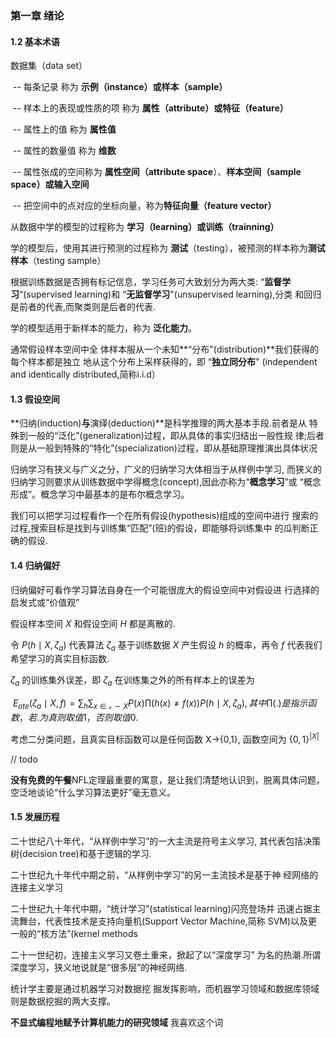 ### 第一章 绪论

#### 1.2 基本术语

数据集（data set）

​	-- 每条记录 称为 **示例（instance）**或**样本（sample）**

​		-- 样本上的表现或性质的项 称为 **属性（attribute）**或**特征（feature）**

​			-- 属性上的值	称为 **属性值**

​			-- 属性的数量值 称为 **维数**

​			-- 属性张成的空间称为 **属性空间（attribute space**）、**样本空间（sample space）**或**输入空间**

​			-- 把空间中的点对应的坐标向量，称为**特征向量（feature vector）**

从数据中学的模型的过程称为 **学习（learning）**或**训练（trainning）**

学的模型后，使用其进行预测的过程称为 **测试**（testing），被预测的样本称为**测试样本**（testing sample）

根据训练数据是否拥有标记信息，学习任务可大致划分为两大类: “**监督学习**“(supervised learning)和 “**无监督学习**"(unsupervised learning),分类 和回归是前者的代表,而聚类则是后者的代表.

学的模型适用于新样本的能力，称为 **泛化能力**。

通常假设样本空间中全 体样本服从一个未知**“分布"(distribution)**我们获得的每个样本都是独立 地从这个分布上采样获得的，即 “**独立同分布**" (independent and identically distributed,简称i.i.d）





#### 1.3 假设空间

**归纳(induction)**与**演绎(deduction)**是科学推理的两大基本手段.前者是从 特殊到一般的“泛化”(generalization)过程，即从具体的事实归结出一般性规 律;后者则是从一般到特殊的“特化”(specialization)过程，即从基础原理推演出具体状况

归纳学习有狭义与广义之分，广义的归纳学习大体相当于从样例中学习, 而狭义的归纳学习则要求从训练数据中学得概念(concept),因此亦称为“**概念学习**”或 “概念形成”。概念学习中最基本的是布尔概念学习。

我们可以把学习过程看作一个在所有假设(hypothesis)组成的空间中进行 搜索的过程,搜索目标是找到与训练集“匹配”(班)的假设，即能够将训练集中 的瓜判断正确的假设.





#### 1.4 归纳偏好

归纳偏好可看作学习算法自身在一个可能很庞大的假设空间中对假设进 行选择的启发式或“价值观”



假设样本空间 $X$ 和假设空间 $H$ 都是离散的. 

令 $P(h \mid X,\zeta_a)$  代表算法 $\zeta_a$ 基于训练数据 $X$ 产生假设 $h$ 的概率，再令 $f$ 代表我们希望学习的真实目标函数.

$\zeta_a$ 的训练集外误差，即 $\zeta_a$ 在训练集之外的所有样本上的误差为

​		$E_{ote}(\zeta_a \mid X, f) = \sum_h \sum_{x \in \mathcal{x} \sim X} P(x)\prod(h(x) \ne f(x)) P(h \mid X, \zeta_a), 其中\prod(.)是指示函数，若.为真则取值1，否则取值0.$ 

考虑二分类问题，且真实目标函数可以是任何函数 X->{0,1}, 函数空间为 $\{0,1\}^{|X|}$ 

// todo



**没有免费的午餐**NFL定理最重要的寓意，是让我们清楚地认识到，脱离具体问题，空泛地谈论“什么学习算法更好”毫无意义。





#### 1.5 发展历程

二十世纪八十年代，“从样例中学习”的一大主流是符号主义学习, 其代表包括决策树(decision tree)和基于逻辑的学习.

二十世纪九十年代中期之前，“从样例中学习”的另一主流技术是基于神 经网络的连接主义学习

二十世纪九十年代中期，“统计学习”(statistical learning)闪亮登场并 迅速占据主流舞台，代表性技术是支持向量机(Support Vector Machine,简称 SVM)以及更一般的“核方法”(kernel methods

二十一世纪初，连接主义学习又卷土重来，掀起了以“深度学习” 为名的热潮.所谓深度学习，狭义地说就是“很多层”的神经网络.

统计学主要是通过机器学习对数据挖 掘发挥影响，而机器学习领域和数据库领域则是数据挖掘的两大支撑。



**不显式编程地赋予计算机能力的研究领域** 我喜欢这个词



